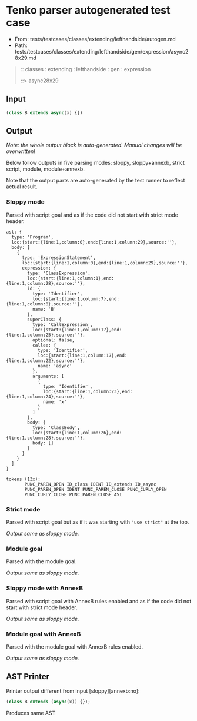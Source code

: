 # Tenko parser autogenerated test case

- From: tests/testcases/classes/extending/lefthandside/autogen.md
- Path: tests/testcases/classes/extending/lefthandside/gen/expression/async28x29.md

> :: classes : extending : lefthandside : gen : expression
>
> ::> async28x29

## Input


`````js
(class B extends async(x) {})
`````

## Output

_Note: the whole output block is auto-generated. Manual changes will be overwritten!_

Below follow outputs in five parsing modes: sloppy, sloppy+annexb, strict script, module, module+annexb.

Note that the output parts are auto-generated by the test runner to reflect actual result.

### Sloppy mode

Parsed with script goal and as if the code did not start with strict mode header.

`````
ast: {
  type: 'Program',
  loc:{start:{line:1,column:0},end:{line:1,column:29},source:''},
  body: [
    {
      type: 'ExpressionStatement',
      loc:{start:{line:1,column:0},end:{line:1,column:29},source:''},
      expression: {
        type: 'ClassExpression',
        loc:{start:{line:1,column:1},end:{line:1,column:28},source:''},
        id: {
          type: 'Identifier',
          loc:{start:{line:1,column:7},end:{line:1,column:8},source:''},
          name: 'B'
        },
        superClass: {
          type: 'CallExpression',
          loc:{start:{line:1,column:17},end:{line:1,column:25},source:''},
          optional: false,
          callee: {
            type: 'Identifier',
            loc:{start:{line:1,column:17},end:{line:1,column:22},source:''},
            name: 'async'
          },
          arguments: [
            {
              type: 'Identifier',
              loc:{start:{line:1,column:23},end:{line:1,column:24},source:''},
              name: 'x'
            }
          ]
        },
        body: {
          type: 'ClassBody',
          loc:{start:{line:1,column:26},end:{line:1,column:28},source:''},
          body: []
        }
      }
    }
  ]
}

tokens (13x):
       PUNC_PAREN_OPEN ID_class IDENT ID_extends ID_async
       PUNC_PAREN_OPEN IDENT PUNC_PAREN_CLOSE PUNC_CURLY_OPEN
       PUNC_CURLY_CLOSE PUNC_PAREN_CLOSE ASI
`````

### Strict mode

Parsed with script goal but as if it was starting with `"use strict"` at the top.

_Output same as sloppy mode._

### Module goal

Parsed with the module goal.

_Output same as sloppy mode._

### Sloppy mode with AnnexB

Parsed with script goal with AnnexB rules enabled and as if the code did not start with strict mode header.

_Output same as sloppy mode._

### Module goal with AnnexB

Parsed with the module goal with AnnexB rules enabled.

_Output same as sloppy mode._

## AST Printer

Printer output different from input [sloppy][annexb:no]:

````js
(class B extends (async(x)) {});
````

Produces same AST
